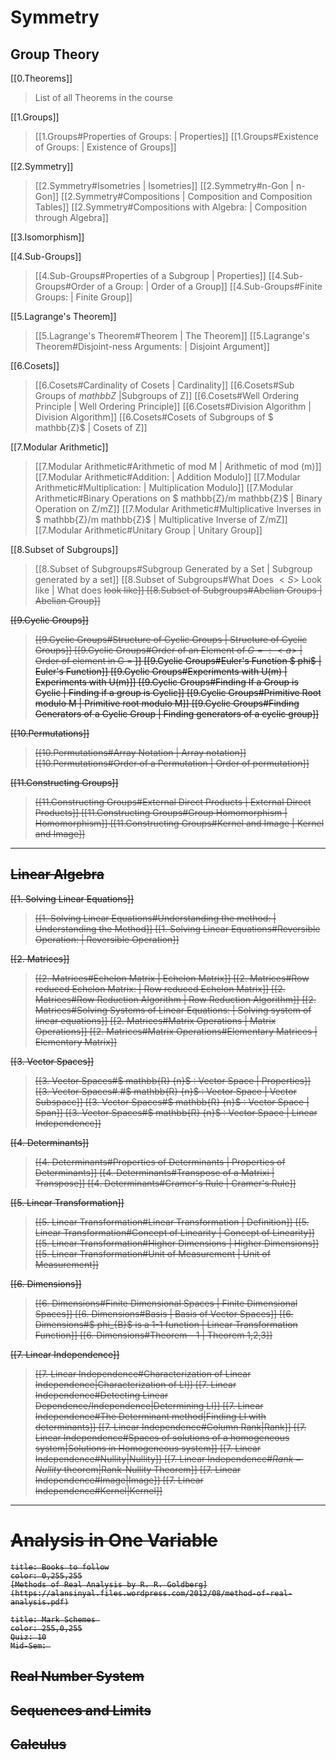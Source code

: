 # Symmetry

## Group Theory

[[0.Theorems]] 
> List of all Theorems in the course

[[1.Groups]]
> [[1.Groups#Properties of Groups: | Properties]]
> [[1.Groups#Existence of Groups: | Existence of Groups]]

[[2.Symmetry]]
> [[2.Symmetry#Isometries | Isometries]]
> [[2.Symmetry#n-Gon | n-Gon]]
> [[2.Symmetry#Compositions | Composition and Composition Tables]]
> [[2.Symmetry#Compositions with Algebra: | Composition through Algebra]]

[[3.Isomorphism]]

[[4.Sub-Groups]]
> [[4.Sub-Groups#Properties of a Subgroup | Properties]]
> [[4.Sub-Groups#Order of a Group: | Order of a Group]]
> [[4.Sub-Groups#Finite Groups: | Finite Group]]

[[5.Lagrange's Theorem]]
>[[5.Lagrange's Theorem#Theorem | The Theorem]]
>[[5.Lagrange's Theorem#Disjoint-ness Arguments: | Disjoint Argument]]

[[6.Cosets]]
> [[6.Cosets#Cardinality of Cosets | Cardinality]]
>  [[6.Cosets#Sub Groups of $mathbb{Z}$ |Subgroups of Z]]
> [[6.Cosets#Well Ordering Principle | Well Ordering Principle]]
> [[6.Cosets#Division Algorithm | Division Algorithm]]
> [[6.Cosets#Cosets of Subgroups of $ mathbb{Z}$ | Cosets of Z]]

[[7.Modular Arithmetic]]
>[[7.Modular Arithmetic#Arithmetic of mod M | Arithmetic of mod (m)]]
>[[7.Modular Arithmetic#Addition: | Addition Modulo]]
>[[7.Modular Arithmetic#Multiplication: | Multiplication Modulo]]
>[[7.Modular Arithmetic#Binary Operations on $ mathbb{Z}/m mathbb{Z}$ | Binary Operation on Z/mZ]]
>[[7.Modular Arithmetic#Multiplicative Inverses in $ mathbb{Z}/m mathbb{Z}$ | Multiplicative Inverse of Z/mZ]]
>[[7.Modular Arithmetic#Unitary Group | Unitary Group]]

[[8.Subset of Subgroups]]
>[[8.Subset of Subgroups#Subgroup Generated by a Set | Subgroup generated by a set]]
>[[8.Subset of Subgroups#What Does $<S>$ Look like | What does <S> look like]]
>[[8.Subset of Subgroups#Abelian Groups | Abelian Group]]

[[9.Cyclic Groups]]
>[[9.Cyclic Groups#Structure of Cyclic Groups | Structure of Cyclic Groups]]
>[[9.Cyclic Groups#Order of an Element of $G = : <a>$ | Order of element in G = <a>]]
>[[9.Cyclic Groups#Euler's Function $ phi$ | Euler's Function]]
>[[9.Cyclic Groups#Experiments with U(m) | Experiments with U(m)]]
>[[9.Cyclic Groups#Finding If a Group is Cyclic | Finding if a group is Cyclic]]
>[[9.Cyclic Groups#Primitive Root modulo M | Primitive root modulo M]]
>[[9.Cyclic Groups#Finding Generators of a Cyclic Group | Finding generators of a cyclic group]]

[[10.Permutations]]
> [[10.Permutations#Array Notation | Array notation]]
> [[10.Permutations#Order of a Permutation | Order of permutation]]

[[11.Constructing Groups]]
> [[11.Constructing Groups#External Direct Products | External Direct Products]]
> [[11.Constructing Groups#Group Homomorphism | Homomorphism]]
> [[11.Constructing Groups#Kernel and Image | Kernel and Image]]

---

## Linear Algebra

[[1. Solving Linear Equations]]
> [[1. Solving Linear Equations#Understanding the method: | Understanding the Method]]
> [[1. Solving Linear Equations#Reversible Operation: | Reversible Operation]]

[[2. Matrices]]
> [[2. Matrices#Echelon Matrix | Echelon Matrix]]
> [[2. Matrices#Row reduced Echelon Matrix: | Row reduced Echelon Matrix]]
> [[2. Matrices#Row Reduction Algorithm | Row Reduction Algorithm]]
> [[2. Matrices#Solving Systems of Linear Equations: | Solving system of linear equations]]
> [[2. Matrices#Matrix Operations | Matrix Operations]]
> [[2. Matrices#Matrix Operations#Elementary Matrices | Elementary Matrix]]

[[3. Vector Spaces]]
> [[3. Vector Spaces#$ mathbb{R} {n}$ : Vector Space | Properties]]
> [[3. Vector Spaces#.#$ mathbb{R} {n}$ : Vector Space | Vector Subspace]]
> [[3. Vector Spaces#$ mathbb{R} {n}$ : Vector Space | Span]]
> [[3. Vector Spaces#$ mathbb{R} {n}$ : Vector Space | Linear Independence]]

[[4. Determinants]]
> [[4. Determinants#Properties of Determinants | Properties of Determinants]]
> [[4. Determinants#Transpose of a Matrixi | Transpose]]
> [[4. Determinants#Cramer's Rule | Cramer's Rule]]

[[5. Linear Transformation]]
> [[5. Linear Transformation#Linear Transformation | Definition]]
> [[5. Linear Transformation#Concept of Linearity | Concept of Linearity]]
> [[5. Linear Transformation#Higher Dimensions | Higher Dimensions]]
> [[5. Linear Transformation#Unit of Measurement | Unit of Measurement]]

[[6. Dimensions]]
> [[6. Dimensions#Finite Dimensional Spaces | Finite Dimensional Spaces]]
> [[6. Dimensions#Basis | Basis of Vector Spaces]]
> [[6. Dimensions#$ phi_{B}$ is a 1-1 function | Linear Transformation Function]]
> [[6. Dimensions#Theorem - 1 | Theorem 1,2,3]]  

[[7. Linear Independence]]
> [[7. Linear Independence#Characterization of Linear Independence|Characterization of LI]]
> [[7. Linear Independence#Detecting Linear Dependence/Independence|Determining LI]]
> [[7. Linear Independence#The Determinant method|Finding LI with determinants]]
> [[7. Linear Independence#Column Rank|Rank]]
> [[7. Linear Independence#Spaces of solutions of a homogeneous system|Solutions in Homogeneous system]]
> [[7. Linear Independence#Nullity|Nullity]]
> [[7. Linear Independence#$Rank-Nullity$ theorem|Rank-Nullity Theorem]]
> [[7. Linear Independence#Image|Image]]
> [[7. Linear Independence#Kernel|Kernel]]

---------

# Analysis in One Variable

```ad-note
title: Books to follow
color: 0,255,255
[Methods of Real Analysis by R. R. Goldberg](https://alansinyal.files.wordpress.com/2012/08/method-of-real-analysis.pdf)
```

```ad-note
title: Mark Schemes 
color: 255,0,255
Quiz: 10
Mid-Sem: 
```
## Real Number System

## Sequences and Limits

## Calculus




